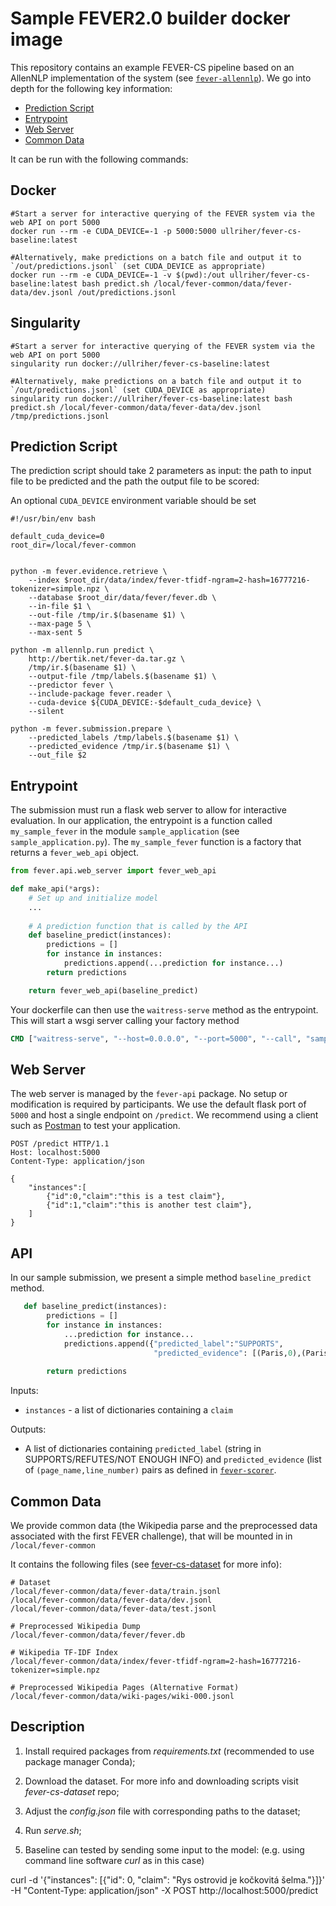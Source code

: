 # Sample FEVER2.0 builder docker image

This repository contains an example FEVER-CS pipeline based on an AllenNLP implementation of the system (see [`fever-allennlp`](https://github.com/j6mes/fever-allennlp)). We go into depth for the following key information:

* [Prediction Script](#prediction-script)
* [Entrypoint](#entrypoint)
* [Web Server](#web-server)
* [Common Data](#common-data)

It can be run with the following commands:

## Docker
```shell script
#Start a server for interactive querying of the FEVER system via the web API on port 5000
docker run --rm -e CUDA_DEVICE=-1 -p 5000:5000 ullriher/fever-cs-baseline:latest

#Alternatively, make predictions on a batch file and output it to `/out/predictions.jsonl` (set CUDA_DEVICE as appropriate)
docker run --rm -e CUDA_DEVICE=-1 -v $(pwd):/out ullriher/fever-cs-baseline:latest bash predict.sh /local/fever-common/data/fever-data/dev.jsonl /out/predictions.jsonl
```

## Singularity
```shell script
#Start a server for interactive querying of the FEVER system via the web API on port 5000
singularity run docker://ullriher/fever-cs-baseline:latest

#Alternatively, make predictions on a batch file and output it to `/out/predictions.jsonl` (set CUDA_DEVICE as appropriate)
singularity run docker://ullriher/fever-cs-baseline:latest bash predict.sh /local/fever-common/data/fever-data/dev.jsonl /tmp/predictions.jsonl
```

## Prediction Script
The prediction script should take 2 parameters as input: the path to input file to be predicted and the path the output file to be scored:

An optional `CUDA_DEVICE` environment variable should be set  

```shell script
#!/usr/bin/env bash

default_cuda_device=0
root_dir=/local/fever-common


python -m fever.evidence.retrieve \
    --index $root_dir/data/index/fever-tfidf-ngram=2-hash=16777216-tokenizer=simple.npz \
    --database $root_dir/data/fever/fever.db \
    --in-file $1 \
    --out-file /tmp/ir.$(basename $1) \
    --max-page 5 \
    --max-sent 5

python -m allennlp.run predict \
    http://bertik.net/fever-da.tar.gz \
    /tmp/ir.$(basename $1) \
    --output-file /tmp/labels.$(basename $1) \
    --predictor fever \
    --include-package fever.reader \
    --cuda-device ${CUDA_DEVICE:-$default_cuda_device} \
    --silent

python -m fever.submission.prepare \
    --predicted_labels /tmp/labels.$(basename $1) \
    --predicted_evidence /tmp/ir.$(basename $1) \
    --out_file $2

``` 

## Entrypoint
The submission must run a flask web server to allow for interactive evaluation. In our application, the entrypoint is a function called `my_sample_fever` in the module `sample_application` (see `sample_application.py`).
The `my_sample_fever` function is a factory that returns a `fever_web_api` object. 

```python
from fever.api.web_server import fever_web_api

def make_api(*args):
    # Set up and initialize model
    ...
    
    # A prediction function that is called by the API
    def baseline_predict(instances):
        predictions = []
        for instance in instances:
            predictions.append(...prediction for instance...)
        return predictions

    return fever_web_api(baseline_predict)
```

Your dockerfile can then use the `waitress-serve` method as the entrypoint. This will start a wsgi server calling your factory method

```dockerfile
CMD ["waitress-serve", "--host=0.0.0.0", "--port=5000", "--call", "sample_application:my_sample_fever"]
``` 


## Web Server
The web server is managed by the `fever-api` package. No setup or modification is required by participants. We use the default flask port of `5000` and host a single endpoint on `/predict`. We recommend using a client such as [Postman](https://www.getpostman.com/) to test your application.


```
POST /predict HTTP/1.1
Host: localhost:5000
Content-Type: application/json

{
	"instances":[
	    {"id":0,"claim":"this is a test claim"}, 
	    {"id":1,"claim":"this is another test claim"}, 
	]
}
```

## API
In our sample submission, we present a simple method `baseline_predict` method. 

```python 
   def baseline_predict(instances):
        predictions = []
        for instance in instances:
            ...prediction for instance...
            predictions.append({"predicted_label":"SUPPORTS", 
                                "predicted_evidence": [(Paris,0),(Paris,5)]})
            
        return predictions
```

Inputs: 

 * `instances` - a list of dictionaries containing a `claim` 

Outputs:

 * A list of dictionaries containing `predicted_label` (string in SUPPORTS/REFUTES/NOT ENOUGH INFO) and `predicted_evidence` (list of `(page_name,line_number)` pairs as defined in [`fever-scorer`](https://github.com/sheffieldnlp/fever-scorer).


## Common Data
We provide common data (the Wikipedia parse and the preprocessed data associated with the first FEVER challenge), that will be mounted in in `/local/fever-common` 

It contains the following files (see [fever-cs-dataset](https://github.com/heruberuto/fever-cs-dataset) for more info):

```
# Dataset
/local/fever-common/data/fever-data/train.jsonl
/local/fever-common/data/fever-data/dev.jsonl
/local/fever-common/data/fever-data/test.jsonl

# Preprocessed Wikipedia Dump 
/local/fever-common/data/fever/fever.db

# Wikipedia TF-IDF Index
/local/fever-common/data/index/fever-tfidf-ngram=2-hash=16777216-tokenizer=simple.npz

# Preprocessed Wikipedia Pages (Alternative Format)
/local/fever-common/data/wiki-pages/wiki-000.jsonl
```

## Description

1. Install required packages from *requirements.txt* (recommended to use package manager Conda);

2. Download the dataset. For more info and downloading scripts visit *fever-cs-dataset* repo;

3. Adjust the *config.json* file with corresponding paths to the dataset;

4. Run *serve.sh*;

5. Baseline can tested by sending some input to the model: (e.g. using command line software *curl* as in this case)

curl -d '{"instances": [{"id": 0, "claim": "Rys ostrovid je kočkovitá šelma."}]}' -H "Content-Type: application/json" -X POST http://localhost:5000/predict

  

